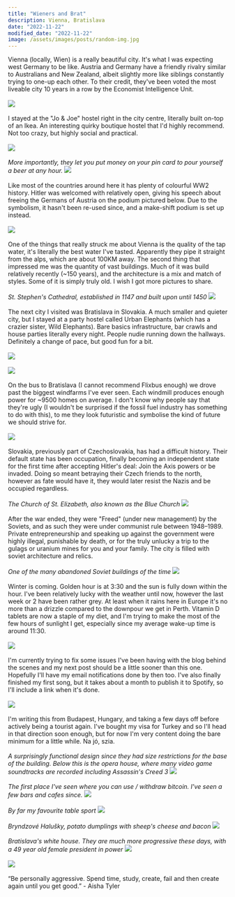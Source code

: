 ```yaml
---
title: "Wieners and Brat"
description: Vienna, Bratislava
date: "2022-11-22"
modified_date: "2022-11-22"
image: /assets/images/posts/random-img.jpg
---
```

Vienna (locally, Wien) is a really beautiful city. It's what I was expecting west Germany to be like. Austria and Germany have a friendly rivalry similar to Australians and New Zealand, albeit slightly more like siblings constantly trying to one-up each other. To their credit, they've been voted the most liveable city 10 years in a row by the Economist Intelligence Unit.
\
\
![](/assets/images/posts/post-08/castle-02.jpg)
\
\
I stayed at the "Jo & Joe" hostel right in the city centre, literally built on-top of an Ikea. An interesting quirky boutique hostel that I'd highly recommend. Not too crazy, but highly social and practical.
\
\
![](/assets/images/posts/post-08/hostel-stairs.jpg)
\
\
*More importantly, they let you put money on your pin card to pour yourself a beer at any hour.*
![](/assets/images/posts/post-08/hostel-beer.jpg)
\
\
Like most of the countries around here it has plenty of colourful WW2 history. Hitler was welcomed with relatively open, giving his speech about freeing the Germans of Austria on the podium pictured below. Due to the symbolism, it hasn't been re-used since, and a make-shift podium is set up instead.
\
\
![](/assets/images/posts/post-08/hitler.jpg)
\
\
One of the things that really struck me about Vienna is the quality of the tap water, it's literally the best water I've tasted. Apparently they pipe it straight from the alps, which are about 100KM away. The second thing that impressed me was the quantity of vast buildings. Much of it was build relatively recently (~150 years), and the architecture is a mix and match of styles. Some of it is simply truly old. I wish I got more pictures to share.
\
\
*St. Stephen's Cathedral, established in 1147 and built upon until 1450*
![](/assets/images/posts/post-08/castle.jpg)
\
\
The next city I visited was Bratislava in Slovakia. A much smaller and quieter city, but I stayed at a party hostel called Urban Elephants (which has a crazier sister, Wild Elephants). Bare basics infrastructure, bar crawls and house parties literally every night. People nudie running down the hallways. Definitely a change of pace, but good fun for a bit.
\
\
![](/assets/images/posts/post-08/portal-02.jpg)
\
\
![](/assets/images/posts/post-08/portal-01.jpg)
\
\
On the bus to Bratislava (I cannot recommend Flixbus enough) we drove past the biggest windfarms I've ever seen. Each windmill produces enough power for ~9500 homes on average. I don't know why people say that they're ugly (I wouldn't be surprised if the fossil fuel industry has something to do with this), to me they look futuristic and symbolise the kind of future we should strive for.
\
\
![](/assets/images/posts/post-08/windfarm.jpg)
\
\
Slovakia, previously part of Czechoslovakia, has had a difficult history. Their default state has been occupation, finally becoming an independent state for the first time after accepting Hitler's deal: Join the Axis powers or be invaded. Doing so meant betraying their Czech friends to the north, however as fate would have it, they would later resist the Nazis and be occupied regardless.
\
\
*The Church of St. Elizabeth, also known as the Blue Church*
![](/assets/images/posts/post-08/church.jpg)
\
\
After the war ended, they were "Freed" (under new management) by the Soviets, and as such they were under communist rule between 1948–1989. Private entrepreneurship and speaking up against the government were highly illegal, punishable by death, or for the truly unlucky a trip to the gulags or uranium mines for you and your family. The city is filled with soviet architecture and relics.
\
\
*One of the many abandoned Soviet buildings of the time*
![](/assets/images/posts/post-08/circle.jpg)
\
\
Winter is coming. Golden hour is at 3:30 and the sun is fully down within the hour. I've been relatively lucky with the weather until now, however the last week or 2 have been rather grey. At least when it rains here in Europe it's no more than a drizzle compared to the downpour we get in Perth. Vitamin D tablets are now a staple of my diet, and I'm trying to make the most of the few hours of sunlight I get, especially since my average wake-up time is around 11:30.
\
\
![](/assets/images/posts/post-08/dark.jpg)
\
\
I'm currently trying to fix some issues I've been having with the blog behind the scenes and my next post should be a little sooner than this one. Hopefully I'll have my email notifications done by then too. I've also finally finished my first song, but it takes about a month to publish it to Spotify, so I'll include a link when it's done.
\
\
![](/assets/images/posts/post-08/bar.jpg)
\
\
I'm writing this from Budapest, Hungary, and taking a few days off before actively being a tourist again. I've bought my visa for Turkey and so I'll head in that direction soon enough, but for now I'm very content doing the bare minimum for a little while. 
Na jó, szia.
\
\
*A surprisingly functional design since they had size restrictions for the base of the building. Below this is the opera house, where many video game soundtracks are recorded including Assassin's Creed 3*
![](/assets/images/posts/post-08/pyramid.jpg)
\
\
*The first place I've seen where you can use / withdraw bitcoin. I've seen a few bars and cafes since.*
![](/assets/images/posts/post-08/bitcoin.jpg)
\
\
*By far my favourite table sport*
![](/assets/images/posts/post-08/foosball.jpg)
\
\
*Bryndzové Halušky, potato dumplings with sheep's cheese and bacon*
![](/assets/images/posts/post-08/sheepcheese.jpg)
\
\
*Bratislava's white house. They are much more progressive these days, with a 49 year old female president in power*
![](/assets/images/posts/post-08/white-house.jpg)
\
\
![](/assets/images/posts/post-08/tom.jpg)
\
\
“Be personally aggressive. Spend time, study, create, fail and then create again until you get good.” - Aisha Tyler